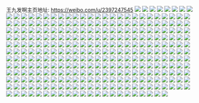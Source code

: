 王九发啊主页地址: https://weibo.com/u/2397247545 
![](https://wx4.sinaimg.cn/mw2000/8ee31839ly1h9kitue4kxj21z42yo1l1.jpg) 
![](https://wx4.sinaimg.cn/mw2000/8ee31839ly1h9kitncfvgj22yo1z44qs.jpg) 
![](https://wx4.sinaimg.cn/mw2000/8ee31839ly1h9kitg03ppj21nc2gzqv6.jpg) 
![](https://wx4.sinaimg.cn/mw2000/8ee31839ly1h9kitdc2sfj21z42yo7wj.jpg) 
![](https://wx4.sinaimg.cn/mw2000/8ee31839ly1h9kit4td3fj21z42yox6q.jpg) 
![](https://wx4.sinaimg.cn/mw2000/8ee31839ly1h9kit7msoyj21z42yo4qr.jpg) 
![](https://wx4.sinaimg.cn/mw2000/8ee31839ly1h9kitjhswzj21z42yohdw.jpg) 
![](https://wx4.sinaimg.cn/mw2000/8ee31839ly1h9kitaa65hj21z42yox6q.jpg) 
![](https://wx4.sinaimg.cn/mw2000/8ee31839ly1h9kitqklorj21z42yox6r.jpg) 
![](https://wx4.sinaimg.cn/mw2000/8ee31839ly1h9i81dsipfj21z42yokjo.jpg) 
![](https://wx4.sinaimg.cn/mw2000/8ee31839ly1h9i81boruij21wv2va7wk.jpg) 
![](https://wx4.sinaimg.cn/mw2000/8ee31839ly1h9i812in9zj21v62srb2c.jpg) 
![](https://wx4.sinaimg.cn/mw2000/8ee31839ly1h9i815cbbgj21wk2uunpg.jpg) 
![](https://wx4.sinaimg.cn/mw2000/8ee31839ly1h9i813knvhj21be1z4hdu.jpg) 
![](https://wx4.sinaimg.cn/mw2000/8ee31839ly1h9i816roopj21ui2rqnpf.jpg) 
![](https://wx4.sinaimg.cn/mw2000/8ee31839ly1h9i818fuwcj21r32mmhdv.jpg) 
![](https://wx4.sinaimg.cn/mw2000/8ee31839ly1h9i810lktqj21eh23qkjm.jpg) 
![](https://wx4.sinaimg.cn/mw2000/8ee31839ly1h9i81a59v6j21vb2szu0z.jpg) 
![](https://wx4.sinaimg.cn/mw2000/8ee31839ly1h9gdv58c1aj22dc35snpe.jpg) 
![](https://wx4.sinaimg.cn/mw2000/8ee31839ly1h9gdvcwtk3j22dc35snpe.jpg) 
![](https://wx4.sinaimg.cn/mw2000/8ee31839ly1h9gdvdhtisj20rj0ms0va.jpg) 
![](https://wx4.sinaimg.cn/mw2000/8ee31839ly1h9gdva2w9yj235s2dcnpe.jpg) 
![](https://wx4.sinaimg.cn/mw2000/8ee31839ly1h9gdvblfklj20u01407dl.jpg) 
![](https://wx4.sinaimg.cn/mw2000/8ee31839ly1h9gdvb5ibcj22002yox6p.jpg) 
![](https://wx4.sinaimg.cn/mw2000/8ee31839ly1h9gdv6qtocj22c0340b2a.jpg) 
![](https://wx4.sinaimg.cn/mw2000/8ee31839ly1h9gdv827o6j22c0340kjl.jpg) 
![](https://wx4.sinaimg.cn/mw2000/8ee31839ly1h9gdvf2psrj22yo2007wj.jpg) 
![](https://wx4.sinaimg.cn/mw2000/8ee31839ly1h95sypgor9j20u0190k00.jpg) 
![](https://wx4.sinaimg.cn/mw2000/8ee31839ly1h95synt86gj21900u00wg.jpg) 
![](https://wx4.sinaimg.cn/mw2000/8ee31839ly1h95symapjzj212w0u044f.jpg) 
![](https://wx4.sinaimg.cn/mw2000/8ee31839ly1h95syn4bujj21900u0n4a.jpg) 
![](https://wx4.sinaimg.cn/mw2000/8ee31839ly1h95sykz1muj20u013zjxb.jpg) 
![](https://wx4.sinaimg.cn/mw2000/8ee31839ly1h95sykf8e8j20u014ygrd.jpg) 
![](https://wx4.sinaimg.cn/mw2000/8ee31839ly1h95syoebalj20u0140q7j.jpg) 
![](https://wx4.sinaimg.cn/mw2000/8ee31839ly1h95syqiomzj21900u0n96.jpg) 
![](https://wx4.sinaimg.cn/mw2000/8ee31839ly1h95sylj6jfj21320u0te5.jpg) 
![](https://wx4.sinaimg.cn/mw2000/8ee31839ly1h8w9e74yirj22yo200npd.jpg) 
![](https://wx4.sinaimg.cn/mw2000/8ee31839ly1h8w9e3r1o2j225g2xgqv5.jpg) 
![](https://wx4.sinaimg.cn/mw2000/8ee31839ly1h8wdbqnehzj22dc35sqv6.jpg) 
![](https://wx4.sinaimg.cn/mw2000/8ee31839ly1h8wdbvcfskj232e2atu0z.jpg) 
![](https://wx4.sinaimg.cn/mw2000/8ee31839ly1h8wdbxza23j235s2dc7wi.jpg) 
![](https://wx4.sinaimg.cn/mw2000/8ee31839ly1h8wdc1ee1lj22dc35shdu.jpg) 
![](https://wx4.sinaimg.cn/mw2000/8ee31839ly1h8qgtxiqu2j22dc35sx6r.jpg) 
![](https://wx4.sinaimg.cn/mw2000/8ee31839ly1h8qgtzp0ovj22dc35skjn.jpg) 
![](https://wx4.sinaimg.cn/mw2000/8ee31839ly1h8qgu5axwdj22dc35sqv7.jpg) 
![](https://wx4.sinaimg.cn/mw2000/8ee31839ly1h8qgu1mp2sj22002you0x.jpg) 
![](https://wx4.sinaimg.cn/mw2000/8ee31839ly1h8qgu8z6j7j22dc35se84.jpg) 
![](https://wx4.sinaimg.cn/mw2000/8ee31839ly1h8qhf9cr7gj22dc35shdu.jpg) 
![](https://wx4.sinaimg.cn/mw2000/8ee31839ly1h8qgtow0uej21e0230b29.jpg) 
![](https://wx4.sinaimg.cn/mw2000/8ee31839ly1h8qgtt0nm4j22dc35snpe.jpg) 
![](https://wx4.sinaimg.cn/mw2000/8ee31839ly1h8qgtukkpnj235s1wd4qq.jpg) 
![](https://wx4.sinaimg.cn/mw2000/8ee31839ly1h8qhm8wo6ej22002yohdt.jpg) 
![](https://wx4.sinaimg.cn/mw2000/8ee31839ly1h8qhmb4iljj22dc35s1l0.jpg) 
![](https://wx4.sinaimg.cn/mw2000/8ee31839ly1h8ko31fcbgj21wt2v71l0.jpg) 
![](https://wx4.sinaimg.cn/mw2000/8ee31839ly1h8ko2vrb4gj22yo1z41l0.jpg) 
![](https://wx4.sinaimg.cn/mw2000/8ee31839ly1h8ko2xtybwj21xl2v3kjl.jpg) 
![](https://wx4.sinaimg.cn/mw2000/8ee31839ly1h8ko32wwgwj222y2rx4qq.jpg) 
![](https://wx4.sinaimg.cn/mw2000/8ee31839ly1h8ko38e313j21z42yo7wj.jpg) 
![](https://wx4.sinaimg.cn/mw2000/8ee31839ly1h8ko34zu3fj21z42yo4qr.jpg) 
![](https://wx4.sinaimg.cn/mw2000/8ee31839ly1h8ko4b05emj22kw3vchdv.jpg) 
![](https://wx4.sinaimg.cn/mw2000/8ee31839ly1h8ko4bks0tj20nc0ncdpd.jpg) 
![](https://wx4.sinaimg.cn/mw2000/8ee31839ly1h8ko6924baj22002yo1ky.jpg) 
![](https://wx4.sinaimg.cn/mw2000/8ee31839ly1h8eztp7xmqj21z42yohdw.jpg) 
![](https://wx4.sinaimg.cn/mw2000/8ee31839ly1h8eztsohjjj22yo1z4qv7.jpg) 
![](https://wx4.sinaimg.cn/mw2000/8ee31839ly1h8ezu1w2n7j22yo1z41l0.jpg) 
![](https://wx4.sinaimg.cn/mw2000/8ee31839ly1h8eztvwm1pj22yo1z4e83.jpg) 
![](https://wx4.sinaimg.cn/mw2000/8ee31839ly1h8eztqwqo2j22yo1z47wj.jpg) 
![](https://wx4.sinaimg.cn/mw2000/8ee31839ly1h8eztubftfj22yo1z41kz.jpg) 
![](https://wx4.sinaimg.cn/mw2000/8ee31839ly1h8eztzsmq0j22yo1z47wj.jpg) 
![](https://wx4.sinaimg.cn/mw2000/8ee31839ly1h8eztn1k7xj22yo1z4e83.jpg) 
![](https://wx4.sinaimg.cn/mw2000/8ee31839ly1h8eztxsrioj21z42yoe83.jpg) 
![](https://wx4.sinaimg.cn/mw2000/8ee31839ly1h8e5bsmb2hj22dc35se84.jpg) 
![](https://wx4.sinaimg.cn/mw2000/8ee31839ly1h8e5buo07bj22dc35s4qs.jpg) 
![](https://wx4.sinaimg.cn/mw2000/8ee31839ly1h8e5cmlk9wj22dc35skjn.jpg) 
![](https://wx4.sinaimg.cn/mw2000/8ee31839ly1h8e5byclooj22dc35skjo.jpg) 
![](https://wx4.sinaimg.cn/mw2000/8ee31839ly1h8e5cxbcybj20ku0fmwgd.jpg) 
![](https://wx4.sinaimg.cn/mw2000/8ee31839ly1h8e5bw6pfkj22dc35su0z.jpg) 
![](https://wx4.sinaimg.cn/mw2000/8ee31839ly1h8brbzwxodj21z42yokjo.jpg) 
![](https://wx4.sinaimg.cn/mw2000/8ee31839ly1h8brbjha6gj22vz1xbu0y.jpg) 
![](https://wx4.sinaimg.cn/mw2000/8ee31839ly1h8brblqaczj21z42yo4qt.jpg) 
![](https://wx4.sinaimg.cn/mw2000/8ee31839ly1h8brbvjltsj22yo1z4u0z.jpg) 
![](https://wx4.sinaimg.cn/mw2000/8ee31839ly1h8brbpx86jj22ri1ucnpe.jpg) 
![](https://wx4.sinaimg.cn/mw2000/8ee31839ly1h8brbnbnybj21z42yoqv8.jpg) 
![](https://wx4.sinaimg.cn/mw2000/8ee31839ly1h8brbp0t8fj22yo1z44qs.jpg) 
![](https://wx4.sinaimg.cn/mw2000/8ee31839ly1h8brbrkmfvj22yo1z4x6r.jpg) 
![](https://wx4.sinaimg.cn/mw2000/8ee31839ly1h8brc4ruu3j22yo1z4x6r.jpg) 
![](https://wx4.sinaimg.cn/mw2000/8ee31839ly1h8brbtgwxaj22yo1z4hdw.jpg) 
![](https://wx4.sinaimg.cn/mw2000/8ee31839ly1h8brc21r23j21z42yonpf.jpg) 
![](https://wx4.sinaimg.cn/mw2000/8ee31839ly1h8brc846o8j21z42yonph.jpg) 
![](https://wx4.sinaimg.cn/mw2000/8ee31839ly1h8brbxc2c4j22yo1z47wk.jpg) 
![](https://wx4.sinaimg.cn/mw2000/8ee31839ly1h8brc3d84bj21z42yox6q.jpg) 
![](https://wx4.sinaimg.cn/mw2000/8ee31839ly1h8brc68ehdj22yo1z4hdw.jpg) 
![](https://wx4.sinaimg.cn/mw2000/8ee31839ly1h8brc9orx0j22yo1z4x6r.jpg) 
![](https://wx4.sinaimg.cn/mw2000/8ee31839ly1h89akgehkkj20sg1kwdyq.jpg) 
![](https://wx4.sinaimg.cn/mw2000/8ee31839ly1h83v8uwcaij20u01417al.jpg) 
![](https://wx4.sinaimg.cn/mw2000/8ee31839ly1h83v8vaic4j20u0140wiq.jpg) 
![](https://wx4.sinaimg.cn/mw2000/8ee31839ly1h83v8vqs2yj21400u0n9q.jpg) 
![](https://wx4.sinaimg.cn/mw2000/8ee31839ly1h83v8w8vqcj20u014012b.jpg) 
![](https://wx4.sinaimg.cn/mw2000/8ee31839ly1h83v8x0mjoj20u014013b.jpg) 
![](https://wx4.sinaimg.cn/mw2000/8ee31839ly1h83v9unt2xj20u0140jwe.jpg) 
![](https://wx4.sinaimg.cn/mw2000/8ee31839ly1h83v9uyc9sj20u0140gtr.jpg) 
![](https://wx4.sinaimg.cn/mw2000/8ee31839ly1h83v9v71vej20u0140jyi.jpg) 
![](https://wx4.sinaimg.cn/mw2000/8ee31839ly1h83vajp65wj20u018gjxe.jpg) 
![](https://wx4.sinaimg.cn/mw2000/8ee31839ly1h83vak5a1sj20u0140gr9.jpg) 
![](https://wx4.sinaimg.cn/mw2000/8ee31839ly1h83vakcnlej20u0140wjv.jpg) 
![](https://wx4.sinaimg.cn/mw2000/8ee31839ly1h83vakl316j20u014079a.jpg) 
![](https://wx4.sinaimg.cn/mw2000/8ee31839ly1h83vakru3cj20u0140n03.jpg) 
![](https://wx4.sinaimg.cn/mw2000/8ee31839ly1h83vakzqugj20u018gdld.jpg) 
![](https://wx4.sinaimg.cn/mw2000/8ee31839ly1h83valdkzgj20u018ggsc.jpg) 
![](https://wx4.sinaimg.cn/mw2000/8ee31839ly1h83valla14j20u0140q5a.jpg) 
![](https://wx4.sinaimg.cn/mw2000/8ee31839ly1h83valu19ej20u0140gq1.jpg) 
![](https://wx4.sinaimg.cn/mw2000/8ee31839ly1h83vam2kmkj20u018g0xg.jpg) 
![](https://wx4.sinaimg.cn/mw2000/8ee31839ly1h7vfb0at03j22kw3vcx6q.jpg) 
![](https://wx4.sinaimg.cn/mw2000/8ee31839ly1h7vfb2f04cj22bt3hqe83.jpg) 
![](https://wx4.sinaimg.cn/mw2000/8ee31839ly1h7vfb63cyhj22ay3gfe82.jpg) 
![](https://wx4.sinaimg.cn/mw2000/8ee31839ly1h7vfarppggj22hn3qhe82.jpg) 
![](https://wx4.sinaimg.cn/mw2000/8ee31839ly1h7vfay5pg3j22kw3vchdu.jpg) 
![](https://wx4.sinaimg.cn/mw2000/8ee31839ly1h7vfatc59nj228a3chx6p.jpg) 
![](https://wx4.sinaimg.cn/mw2000/8ee31839ly1h7vfb7pc24j21rn2nhu0x.jpg) 
![](https://wx4.sinaimg.cn/mw2000/8ee31839ly1h7vfbcr2c8j228d3cku0y.jpg) 
![](https://wx4.sinaimg.cn/mw2000/8ee31839ly1h7vfbfullyj22kw3vckjp.jpg) 
![](https://wx4.sinaimg.cn/mw2000/8ee31839ly1h7vfaw53taj237k4tcx6u.jpg) 
![](https://wx4.sinaimg.cn/mw2000/8ee31839ly1h7vfb9o2voj21xv2wtu0y.jpg) 
![](https://wx4.sinaimg.cn/mw2000/8ee31839ly1h7vfbakpd9j217x1tv4qp.jpg) 
![](https://wx4.sinaimg.cn/mw2000/8ee31839ly1h7vfbl27k5j22hb3pyx6r.jpg) 
![](https://wx4.sinaimg.cn/mw2000/8ee31839ly1h7vfb4514rj22bp3hjx6p.jpg) 
![](https://wx4.sinaimg.cn/mw2000/8ee31839ly1h7vfbioaxsj22kw3vcx6s.jpg) 
![](https://wx4.sinaimg.cn/mw2000/8ee31839ly1h7vfbnsl0bj22kw3vce85.jpg) 
![](https://wx4.sinaimg.cn/mw2000/8ee31839ly1h7vfbqp5kvj22kw3vce84.jpg) 
![](https://wx4.sinaimg.cn/mw2000/8ee31839ly1h7tffb5hrhj22c0340x6r.jpg) 
![](https://wx4.sinaimg.cn/mw2000/8ee31839ly1h7tffcoeogj22002you0x.jpg) 
![](https://wx4.sinaimg.cn/mw2000/8ee31839ly1h7m4fdfrvuj22bs33pb2c.jpg) 
![](https://wx4.sinaimg.cn/mw2000/8ee31839ly1h7m4f5rqcaj22dc35skjp.jpg) 
![](https://wx4.sinaimg.cn/mw2000/8ee31839ly1h7m4faohq7j22qk3ne1l2.jpg) 
![](https://wx4.sinaimg.cn/mw2000/8ee31839ly1h7m4fjajs6j22dc35sqv9.jpg) 
![](https://wx4.sinaimg.cn/mw2000/8ee31839ly1h7m4ffpsblj22dc35sb2c.jpg) 
![](https://wx4.sinaimg.cn/mw2000/8ee31839ly1h7m4flm7ybj22002you0y.jpg) 
![](https://wx4.sinaimg.cn/mw2000/8ee31839ly1h7m4f7pz2sj22002yonpe.jpg) 
![](https://wx4.sinaimg.cn/mw2000/8ee31839ly1h7m4fvmrrij22dc35shdx.jpg) 
![](https://wx4.sinaimg.cn/mw2000/8ee31839ly1h7m4fofudhj22dc35sqv8.jpg) 
![](https://wx4.sinaimg.cn/mw2000/8ee31839ly1h77lyrpyirj20sg1kw4ez.jpg) 
![](https://wx4.sinaimg.cn/mw2000/8ee31839ly1h77lyy033qj20sg24b48a.jpg) 
![](https://wx4.sinaimg.cn/mw2000/8ee31839ly1h77lyu2xrnj20sg1kwaen.jpg) 
![](https://wx4.sinaimg.cn/mw2000/8ee31839ly1h77lysxzlyj20sg1kwtcv.jpg) 
![](https://wx4.sinaimg.cn/mw2000/8ee31839ly1h77lzy0t60j22h33pmb29.jpg) 
![](https://wx4.sinaimg.cn/mw2000/8ee31839ly1h77lzoyjo1j20sg23xgpq.jpg) 
![](https://wx4.sinaimg.cn/mw2000/8ee31839ly1h77lzmg7b4j20sg39q43w.jpg) 
![](https://wx4.sinaimg.cn/mw2000/8ee31839ly1h77m2gtf6cj20sg27xan8.jpg) 
![](https://wx4.sinaimg.cn/mw2000/8ee31839ly1h77lznc5m1j20sg1kw7dw.jpg) 
![](https://wx4.sinaimg.cn/mw2000/8ee31839ly1h72xhdxzdzj20n76bku0x.jpg) 
![](https://wx4.sinaimg.cn/mw2000/8ee31839ly1h72xhfmj5dj20jx6bkkbv.jpg) 
![](https://wx4.sinaimg.cn/mw2000/8ee31839ly1h72xhh6hsaj20k86bkn90.jpg) 
![](https://wx4.sinaimg.cn/mw2000/8ee31839ly1h72xhivjrdj20nv6bke6h.jpg) 
![](https://wx4.sinaimg.cn/mw2000/8ee31839ly1h72xhktnvyj20kg6bkh3s.jpg) 
![](https://wx4.sinaimg.cn/mw2000/8ee31839ly1h72xhmmj4oj20lv6bk4i8.jpg) 
![](https://wx4.sinaimg.cn/mw2000/8ee31839ly1h72xhod23hj20jx6bk1ky.jpg) 
![](https://wx4.sinaimg.cn/mw2000/8ee31839ly1h72xhpr4cqj20ia6bk4e4.jpg) 
![](https://wx4.sinaimg.cn/mw2000/8ee31839ly1h72xhrr84cj20km6bkk91.jpg) 
![](https://wx4.sinaimg.cn/mw2000/8ee31839ly1h728sbo3u7j22kw3vc1ky.jpg) 
![](https://wx4.sinaimg.cn/mw2000/8ee31839ly1h728s54o1sj22kw3vc4qq.jpg) 
![](https://wx4.sinaimg.cn/mw2000/8ee31839ly1h728sg5dcjj22kw3vcq78.jpg) 
![](https://wx4.sinaimg.cn/mw2000/8ee31839ly1h728s9sbz0j22kw3vcdj9.jpg) 
![](https://wx4.sinaimg.cn/mw2000/8ee31839ly1h728sdqzc3j22kw3vcq77.jpg) 
![](https://wx4.sinaimg.cn/mw2000/8ee31839ly1h728s7jw8qj22kw3vc7wi.jpg) 
![](https://wx4.sinaimg.cn/mw2000/8ee31839ly1h6up0zjxbrj22803c1e82.jpg) 
![](https://wx4.sinaimg.cn/mw2000/8ee31839ly1h6up0t3j2sj22hc3q0b2c.jpg) 
![](https://wx4.sinaimg.cn/mw2000/8ee31839ly1h6up1i5egkj220p3124qp.jpg) 
![](https://wx4.sinaimg.cn/mw2000/8ee31839ly1h6up19xqypj22kw3vc1l0.jpg) 
![](https://wx4.sinaimg.cn/mw2000/8ee31839ly1h6up2n5lb5j21s72ob1ky.jpg) 
![](https://wx4.sinaimg.cn/mw2000/8ee31839ly1h6up1ehthuj22773astay.jpg) 
![](https://wx4.sinaimg.cn/mw2000/8ee31839ly1h6up2r96qtj21tb2pznpd.jpg) 
![](https://wx4.sinaimg.cn/mw2000/8ee31839ly1h6up1xx7mbj22kw3vce83.jpg) 
![](https://wx4.sinaimg.cn/mw2000/8ee31839ly1h6up2gzmzkj22kw3vchdv.jpg) 
![](https://wx4.sinaimg.cn/mw2000/8ee31839ly1h6up1nkykej237k4tc4qr.jpg) 
![](https://wx4.sinaimg.cn/mw2000/8ee31839ly1h6up26ahbrj22kw3vc1kz.jpg) 
![](https://wx4.sinaimg.cn/mw2000/8ee31839ly1h6pkbzoy10j22kw3vce82.jpg) 
![](https://wx4.sinaimg.cn/mw2000/8ee31839ly1h6pkbx6vnxj22kw3vcgs0.jpg) 
![](https://wx4.sinaimg.cn/mw2000/8ee31839ly1h6pkbv3n8xj22kw3vc4qq.jpg) 
![](https://wx4.sinaimg.cn/mw2000/8ee31839ly1h6m0f6vyw0j235s2dckjm.jpg) 
![](https://wx4.sinaimg.cn/mw2000/8ee31839ly1h6i358baf2j20sg2811kx.jpg) 
![](https://wx4.sinaimg.cn/mw2000/8ee31839ly1h6i356fnahj20sg2820yl.jpg) 
![](https://wx4.sinaimg.cn/mw2000/8ee31839ly1h6i354gbmrj20sg282q8k.jpg) 
![](https://wx4.sinaimg.cn/mw2000/8ee31839ly1h6i352yq4hj20sg2o27ab.jpg) 
![](https://wx4.sinaimg.cn/mw2000/8ee31839ly1h6i351i3i8j20sg2o21kx.jpg) 
![](https://wx4.sinaimg.cn/mw2000/8ee31839ly1h6i34zy9srj20sg2o14qp.jpg) 
![](https://wx4.sinaimg.cn/mw2000/8ee31839ly1h68n9s2q3sj22dc35sb2a.jpg) 
![](https://wx4.sinaimg.cn/mw2000/8ee31839ly1h68n9tyw6rj22dc35sqck.jpg) 
![](https://wx4.sinaimg.cn/mw2000/8ee31839ly1h68n9q4vrvj227y2ymu0y.jpg) 
![](https://wx4.sinaimg.cn/mw2000/8ee31839ly1h68n9r432oj22dc35s4cr.jpg) 
![](https://wx4.sinaimg.cn/mw2000/8ee31839ly1h68n9swshoj22002yo4qq.jpg) 
![](https://wx4.sinaimg.cn/mw2000/8ee31839ly1h68n9ovcb2j22dc35s4qs.jpg) 
![](https://wx4.sinaimg.cn/mw2000/8ee31839ly1h61q64pc2ej22kw3vc7wh.jpg) 
![](https://wx4.sinaimg.cn/mw2000/8ee31839ly1h61q5xs865j22kw3vckjn.jpg) 
![](https://wx4.sinaimg.cn/mw2000/8ee31839ly1h61q6su1xoj21pa2jykjm.jpg) 
![](https://wx4.sinaimg.cn/mw2000/8ee31839ly1h61q7if0elj22kw3vchdv.jpg) 
![](https://wx4.sinaimg.cn/mw2000/8ee31839ly1h61q73wu05j22kw3vcx6s.jpg) 
![](https://wx4.sinaimg.cn/mw2000/8ee31839ly1h61q7eshuij22h53ppe84.jpg) 
![](https://wx4.sinaimg.cn/mw2000/8ee31839ly1h61q6zogysj22kw3vcnhj.jpg) 
![](https://wx4.sinaimg.cn/mw2000/8ee31839ly1h61q6bq70rj22kw3vce85.jpg) 
![](https://wx4.sinaimg.cn/mw2000/8ee31839ly1h61q6j9vcsj22kw3vc1l1.jpg) 
![](https://wx4.sinaimg.cn/mw2000/8ee31839ly1h61q6vmcc3j21us2s61kz.jpg) 
![](https://wx4.sinaimg.cn/mw2000/8ee31839ly1h61q6qmxb8j22kw3vcnpg.jpg) 
![](https://wx4.sinaimg.cn/mw2000/8ee31839ly1h61q7ay9yvj22kw3vcaip.jpg) 
![](https://wx4.sinaimg.cn/mw2000/8ee31839ly1h61q6ffoebj22kw3vc1kx.jpg) 
![](https://wx4.sinaimg.cn/mw2000/8ee31839ly1h61q6mke4nj22kw3vce83.jpg) 
![](https://wx4.sinaimg.cn/mw2000/8ee31839ly1h61q67xymej22kw3vckjn.jpg) 
![](https://wx4.sinaimg.cn/mw2000/8ee31839ly1h61q613f51j22kw3vck5v.jpg) 
![](https://wx4.sinaimg.cn/mw2000/8ee31839ly1h61q76su7jj22kw3vchdu.jpg) 
![](https://wx4.sinaimg.cn/mw2000/8ee31839ly1h6199yrvgfj20xc0iq76d.jpg) 
![](https://wx4.sinaimg.cn/mw2000/8ee31839ly1h6199ydbc3j20xc0iq74g.jpg) 
![](https://wx4.sinaimg.cn/mw2000/8ee31839ly1h6199xsjgaj20xc0iqaas.jpg) 
![](https://wx4.sinaimg.cn/mw2000/8ee31839ly1h6199y0mfxj20xc0iqq3v.jpg) 
![](https://wx4.sinaimg.cn/mw2000/8ee31839ly1h5uy7pfi0tj20u0190gq5.jpg) 
![](https://wx4.sinaimg.cn/mw2000/8ee31839ly1h5uy7mteroj20u01900xd.jpg) 
![](https://wx4.sinaimg.cn/mw2000/8ee31839ly1h5uy7kguquj20u0190dn1.jpg) 
![](https://wx4.sinaimg.cn/mw2000/8ee31839ly1h5uy7ooztyj20u0190wjp.jpg) 
![](https://wx4.sinaimg.cn/mw2000/8ee31839ly1h5uy7jwy02j20u019046r.jpg) 
![](https://wx4.sinaimg.cn/mw2000/8ee31839ly1h5uy7p5d4bj20u0190qaa.jpg) 
![](https://wx4.sinaimg.cn/mw2000/8ee31839ly1h5uy7l1lm9j20u018z43r.jpg) 
![](https://wx4.sinaimg.cn/mw2000/8ee31839ly1h5uy7jf1bjj20u0190440.jpg) 
![](https://wx4.sinaimg.cn/mw2000/8ee31839ly1h5uy7m7prcj20u0190tcv.jpg) 
![](https://wx4.sinaimg.cn/mw2000/8ee31839ly1h5uy7nbfn3j20u018zdmb.jpg) 
![](https://wx4.sinaimg.cn/mw2000/8ee31839ly1h5uy7npwsgj20u019046h.jpg) 
![](https://wx4.sinaimg.cn/mw2000/8ee31839ly1h5uy7o81iwj20u0190dlr.jpg) 
![](https://wx4.sinaimg.cn/mw2000/8ee31839ly1h5q8kofe6xj20u014049u.jpg) 
![](https://wx4.sinaimg.cn/mw2000/8ee31839ly1h5q8kpgwpsj20u019114n.jpg) 
![](https://wx4.sinaimg.cn/mw2000/8ee31839ly1h5q8kpznl3j20u014041v.jpg) 
![](https://wx4.sinaimg.cn/mw2000/8ee31839ly1h5q8kqf95zj20u0140q75.jpg) 
![](https://wx4.sinaimg.cn/mw2000/8ee31839ly1h5q8kqvd02j20u0140ahr.jpg) 
![](https://wx4.sinaimg.cn/mw2000/8ee31839ly1h5q8kr9vitj20u018g791.jpg) 
![](https://wx4.sinaimg.cn/mw2000/8ee31839ly1h5q8kroz5tj20u018gwi4.jpg) 
![](https://wx4.sinaimg.cn/mw2000/8ee31839ly1h5q8ks6py7j20u014076v.jpg) 
![](https://wx4.sinaimg.cn/mw2000/8ee31839ly1h5q8ksifs6j20u014079c.jpg) 
![](https://wx4.sinaimg.cn/mw2000/8ee31839ly1h5q8kt0ydsj20u0140460.jpg) 
![](https://wx4.sinaimg.cn/mw2000/8ee31839ly1h5q8ktjjdij20u0140jyc.jpg) 
![](https://wx4.sinaimg.cn/mw2000/8ee31839ly1h5q8ktxbqcj20u0140di9.jpg) 
![](https://wx4.sinaimg.cn/mw2000/8ee31839ly1h5q8kuaogsj20u0190n3o.jpg) 
![](https://wx4.sinaimg.cn/mw2000/8ee31839ly1h5q8kuos0vj20u0190tbk.jpg) 
![](https://wx4.sinaimg.cn/mw2000/8ee31839ly1h5dlk0c925j22kw3vcnpe.jpg) 
![](https://wx4.sinaimg.cn/mw2000/8ee31839ly1h5dlkn8ntpj22ic3rjqv8.jpg) 
![](https://wx4.sinaimg.cn/mw2000/8ee31839ly1h5dlk56g0rj22kw3vc1kz.jpg) 
![](https://wx4.sinaimg.cn/mw2000/8ee31839ly1h5dlki5mnlj22kw3vcx6q.jpg) 
![](https://wx4.sinaimg.cn/mw2000/8ee31839ly1h5dlkf9jtgj22kw3vc4qr.jpg) 
![](https://wx4.sinaimg.cn/mw2000/8ee31839ly1h5dlkcwttoj22gi3ore82.jpg) 
![](https://wx4.sinaimg.cn/mw2000/8ee31839ly1h5dlk71w9oj222z35s4qq.jpg) 
![](https://wx4.sinaimg.cn/mw2000/8ee31839ly1h5dlkat1pcj22kw3vcb2b.jpg) 
![](https://wx4.sinaimg.cn/mw2000/8ee31839ly1h5dlkueyzzj22kw3vc4qq.jpg) 
![](https://wx4.sinaimg.cn/mw2000/8ee31839ly1h5dlkppn31j22kw3vckjm.jpg) 
![](https://wx4.sinaimg.cn/mw2000/8ee31839ly1h5dlks9bmfj22kw3vckjm.jpg) 
![](https://wx4.sinaimg.cn/mw2000/8ee31839ly1h5bbkgsa9qj20sdcn3kjo.jpg) 
![](https://wx4.sinaimg.cn/mw2000/8ee31839ly1h5bbkvc8xbj20sgap7e84.jpg) 
![](https://wx4.sinaimg.cn/mw2000/8ee31839ly1h5bblosh7sj20sg8hcx6r.jpg) 
![](https://wx4.sinaimg.cn/mw2000/8ee31839ly1h5bbltt59mj20rycn47wl.jpg) 
![](https://wx4.sinaimg.cn/mw2000/8ee31839ly1h5bblvi7ewj20sg35r4qp.jpg) 
![](https://wx4.sinaimg.cn/mw2000/8ee31839ly1h5bblwodgdj22dc35snpd.jpg) 
![](https://wx4.sinaimg.cn/mw2000/8ee31839ly1h5bbm12h7qj20sgc40hdw.jpg) 
![](https://wx4.sinaimg.cn/mw2000/8ee31839ly1h5bbm1y1fcj20qo0xc0wm.jpg) 
![](https://wx4.sinaimg.cn/mw2000/8ee31839ly1h5bbm3dfozj20sg3k04qp.jpg) 
![](https://wx4.sinaimg.cn/mw2000/8ee31839ly1h551zpj8gxj20xc0p0dqm.jpg) 
![](https://wx4.sinaimg.cn/mw2000/8ee31839ly1h551zmocx7j20xc0p0n72.jpg) 
![](https://wx4.sinaimg.cn/mw2000/8ee31839ly1h551zkwu5dj20xc0p0do3.jpg) 
![](https://wx4.sinaimg.cn/mw2000/8ee31839ly1h551zly9laj20xc0p0tj3.jpg) 
![](https://wx4.sinaimg.cn/mw2000/8ee31839ly1h551zovxcej20xc0p0nbv.jpg) 
![](https://wx4.sinaimg.cn/mw2000/8ee31839ly1h551zn7u9jj20xc0p0ti2.jpg) 
![](https://wx4.sinaimg.cn/mw2000/8ee31839ly1h4yj8a8js1j22kw3vc1l2.jpg) 
![](https://wx4.sinaimg.cn/mw2000/8ee31839ly1h4yj8hjtcej22kw3vcu11.jpg) 
![](https://wx4.sinaimg.cn/mw2000/8ee31839ly1h4yj8vnlx5j22kw3vce86.jpg) 
![](https://wx4.sinaimg.cn/mw2000/8ee31839ly1h4yj989nz8j22kw3vcqv9.jpg) 
![](https://wx4.sinaimg.cn/mw2000/8ee31839ly1h4yj9io4ygj22kw3vc7wm.jpg) 
![](https://wx4.sinaimg.cn/mw2000/8ee31839ly1h4yj9syuchj22kw3vce86.jpg) 
![](https://wx4.sinaimg.cn/mw2000/8ee31839ly1h4xx1j08udj21dy1ul13m.jpg) 
![](https://wx4.sinaimg.cn/mw2000/8ee31839ly1h4xx1idp3uj21ic20g7dn.jpg) 
![](https://wx4.sinaimg.cn/mw2000/8ee31839ly1h4xx1hrx3hj21i2203n8x.jpg) 
![](https://wx4.sinaimg.cn/mw2000/8ee31839ly1h4xx1grbgaj22qj3ndx6p.jpg) 
![](https://wx4.sinaimg.cn/mw2000/8ee31839ly1h4xx1h9bj2j20u0140n27.jpg) 
![](https://wx4.sinaimg.cn/mw2000/8ee31839ly1h4xx1kuq52j22qj3ndqv5.jpg) 
![](https://wx4.sinaimg.cn/mw2000/8ee31839ly1h4vpv5gs2nj22kw3vcu0x.jpg) 
![](https://wx4.sinaimg.cn/mw2000/8ee31839ly1h4vpva6v60j22kw3vcx6p.jpg) 
![](https://wx4.sinaimg.cn/mw2000/8ee31839ly1h4vpvp4z57j22kw3vce82.jpg) 
![](https://wx4.sinaimg.cn/mw2000/8ee31839ly1h4vpw2yy6dj22kw3vc7wh.jpg) 
![](https://wx4.sinaimg.cn/mw2000/8ee31839ly1h4vpw5dxudj22kw3vcqv5.jpg) 
![](https://wx4.sinaimg.cn/mw2000/8ee31839ly1h4vpw8csoaj22kw3vcx6p.jpg) 
![](https://wx4.sinaimg.cn/mw2000/8ee31839ly1h4vpwe95h8j22kw3vcx6p.jpg) 
![](https://wx4.sinaimg.cn/mw2000/8ee31839ly1h4vpwiqgvlj22hm3qg7wh.jpg) 
![](https://wx4.sinaimg.cn/mw2000/8ee31839ly1h4vpwozizqj22hh3q8b2a.jpg) 
![](https://wx4.sinaimg.cn/mw2000/8ee31839ly1h4vlaq3cwej226c1gv7wh.jpg) 
![](https://wx4.sinaimg.cn/mw2000/8ee31839ly1h4vlaua9oej21f61w8u0x.jpg) 
![](https://wx4.sinaimg.cn/mw2000/8ee31839ly1h4vlb308cnj22dc35sqv8.jpg) 
![](https://wx4.sinaimg.cn/mw2000/8ee31839ly1h4vlcte8wuj22kw3vc1l1.jpg) 
![](https://wx4.sinaimg.cn/mw2000/8ee31839ly1h4vlba4hutj22bp33lb2c.jpg) 
![](https://wx4.sinaimg.cn/mw2000/8ee31839ly1h4vpwwaxo9j22kw3vc4qq.jpg) 
![](https://wx4.sinaimg.cn/mw2000/8ee31839ly1h4vpxo3eh5j22kw3vckjp.jpg) 
![](https://wx4.sinaimg.cn/mw2000/8ee31839ly1h4vpxx4evkj22kw3vc1l1.jpg) 
![](https://wx4.sinaimg.cn/mw2000/8ee31839ly1h4orwabm01j235s2dcx6p.jpg) 
![](https://wx4.sinaimg.cn/mw2000/8ee31839ly1h4orw887p6j233c2binpd.jpg) 
![](https://wx4.sinaimg.cn/mw2000/8ee31839ly1h4orvvtwnjj235s2dcqv5.jpg) 
![](https://wx4.sinaimg.cn/mw2000/8ee31839ly1h4orw67anbj23402c0hdu.jpg) 
![](https://wx4.sinaimg.cn/mw2000/8ee31839ly1h4orw1a1w5j23402c0npf.jpg) 
![](https://wx4.sinaimg.cn/mw2000/8ee31839ly1h4orx8ad7dj22qk3neu0z.jpg) 
![](https://wx4.sinaimg.cn/mw2000/8ee31839ly1h4ghlks01bj22dc35sb2a.jpg) 
![](https://wx4.sinaimg.cn/mw2000/8ee31839ly1h4ghlz6ng4j22c0340e83.jpg) 
![](https://wx4.sinaimg.cn/mw2000/8ee31839ly1h4ghl4h2ozj23402c0hdv.jpg) 
![](https://wx4.sinaimg.cn/mw2000/8ee31839ly1h4ghlht1okj22my1z87wi.jpg) 
![](https://wx4.sinaimg.cn/mw2000/8ee31839ly1h4ghm8gi40j22dc35s1l0.jpg) 
![](https://wx4.sinaimg.cn/mw2000/8ee31839ly1h4ghlcuyu7j23402c0qv7.jpg) 
